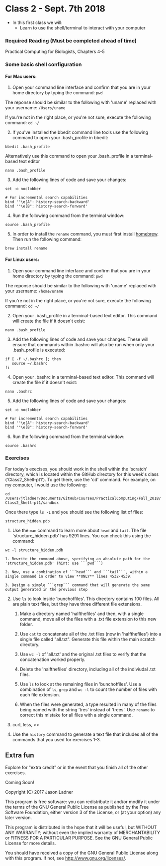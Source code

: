 # Class 2 - Sept. 7th 2018
- In this first class we will:
    - Learn to use the shell/terminal to interact with your computer

### Required Reading (**Must be completed ahead of time**)
Practical Computing for Biologists, Chapters 4-5

### Some basic shell configuration

#### For Mac users:
1. Open your command line interface and confirm that you are in your home directory by typing the command:
```pwd```

  The reponse should be similar to the following with 'uname' replaced with your username:
```/Users/uname```

  If you're not in the right place, or you're not sure, execute the following command:
```cd ~/```

2. If you've installed the bbedit command line tools use the following command to open your .bash_profile in bbedit:

```bbedit .bash_profile```

Alternatively use this command to open your .bash_profile in a terminal-based text editor  

```nano .bash_profile```

3. Add the following lines of code and save your changes:

```
set -o noclobber

# For incremental search capabilities
bind '"\e[A": history-search-backward'
bind '"\e[B": history-search-forward'
```

4. Run the following command from the terminal window:

```source .bash_profile```

5. In order to install the ```rename``` command, you must first install [homebrew](https://brew.sh/). Then run the following command:

```brew install rename```

#### For Linux users:
1. Open your command line interface and confirm that you are in your home directory by typing the command:
```pwd```

The reponse should be similar to the following with 'uname' replaced with your username:
```/home/uname```

If you're not in the right place, or you're not sure, execute the following command:
```cd ~/```

2. Open your .bash_profile in a terminal-based text editor. This command will create the file if it doesn't exist:  

```nano .bash_profile```

3. Add the following lines of code and save your changes. These will ensure that commands within .bashrc will also be run when only your .bash_profile is executed:

```
if [ -f ~/.bashrc ]; then
   source ~/.bashrc
fi
```

4. Open your .bashrc in a terminal-based text editor. This command will create the file if it doesn't exist:  

```nano .bashrc```

5. Add the following lines of code and save your changes:

```
set -o noclobber

# For incremental search capabilities
bind '"\e[A": history-search-backward'
bind '"\e[B": history-search-forward'
```

6. Run the following command from the terminal window:

```source .bashrc```


### Exercises

For today's execises, you should work in the shell within the 'scratch' directory, which is located within the GitHub directory for this week's class ('Class2_Shell-pt1'). To get there, use the 'cd' command. For example, on my computer, I would use the following:

```cd /Users/jtladner/Documents/GitHub/Courses/PracticalComputing/Fall_2018/Class2_Shell-pt1/sandbox```

Once there type ```ls -1``` and you should see the following list of files:

```
structure_hidden.pdb
```

1. Use the ```man``` command to learn more about ```head``` and ```tail```. 
The file 'structure_hidden.pdb' has 9291 lines. You can check this using the command:

```wc -l structure_hidden.pdb```

    1. Rewrite the command above, specifying an absolute path for the 'structure_hidden.pdb' (hint: use ```pwd```)

    2. Now, use a combination of ```head``` and ```tail```, within a single command in order to view **ONLY** lines 4532-4539.

    3. Design a simple ```grep``` command that will generate the same output generated in the previous step

2. Use ```ls``` to look inside 'bunchoffiles'. This directory contains 100 files. All are plain text files, but they have three different file extensions. 

    1. Make a directory named 'halfthefiles' and then, with a single command, move all of the files with a .txt file extension to this new folder. 
    
    2. Use ```cat``` to concatenate all of the .txt files (now in 'halfthefiles') into a single file called "all.txt". Generate this file within the main scratch directory.
    
    3. Use ```wc -l``` of 'all.txt' and the original .txt files to verify that the concatenation worked properly.
    
    4. Delete the 'halfthefiles' directory, including all of the indiviudal .txt files. 
    
    5. Use ```ls``` to look at the remaining files in 'bunchoffiles'. Use a combination of ```ls```, ```grep``` and ```wc -l``` to count the number of files with each file extension.
    
    6. When the files were generated, a type resulted in many of the files being named with the string 'tres' instead of 'trees'. Use ```rename``` to correct this mistake for all files with a single command.

3. curl, less, >>

4. Use the ```history``` command to generate a text file that includes all of the commands that you used for exercises 1-3.

## Extra fun

Explore for "extra credit" or in the event that you finish all of the other exercises.

Coming Soon!

Copyright (C) 2017  Jason Ladner

This program is free software: you can redistribute it and/or modify
it under the terms of the GNU General Public License as published by
the Free Software Foundation, either version 3 of the License, or
(at your option) any later version.

This program is distributed in the hope that it will be useful,
but WITHOUT ANY WARRANTY; without even the implied warranty of
MERCHANTABILITY or FITNESS FOR A PARTICULAR PURPOSE.  See the
GNU General Public License for more details.

You should have received a copy of the GNU General Public License
along with this program.  If not, see <http://www.gnu.org/licenses/>.



